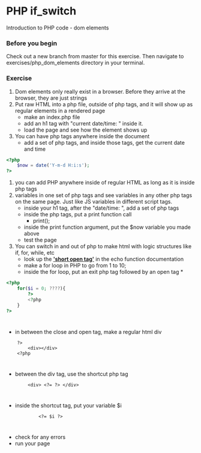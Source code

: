 # PHP if_switch

Introduction to PHP code - dom elements

### Before you begin

Check out a new branch from master for this exercise.  Then navigate to exercises/php_dom_elements directory in your terminal.

### Exercise

1. Dom elements only really exist in a browser.  Before they arrive at the browser, they are just strings
1. Put raw HTML into a php file, outside of php tags, and it will show up as regular elements in a rendered page
    * make an index.php file
    * add an h1 tag with "current date/time: " inside it.
    * load the page and see how the element shows up
1. You can have php tags anywhere inside the document
    * add a set of php tags, and inside those tags, get the current date and time
```php
<?php 
    $now = date('Y-m-d H:i:s');
?>
```
1. you can add PHP anywhere inside of regular HTML as long as it is inside php tags
1. variables in one set of php tags and see variables in any other php tags on the same page.  Just like JS variables in different script tags.
    * inside your h1 tag, after the "date/time: ", add a set of php tags
    * inside the php tags, put a print function call
        * print();
    * inside the print function argument, put the $now variable you made above
    * test the page
1. You can switch in and out of php to make html with logic structures like if, for, while, etc
    * look up the [**'short open tag'**](https://php.net/manual/en/function.echo.php) in the echo function documentation
    * make a for loop in PHP to go from 1 to 10;
    * inside the for loop, put an exit php tag followed by an open tag
        * 
```php
<?php
    for($i = 0; ????){
        ?>
        <?php
    }
?>
```
#
* in between the close and open tag, make a regular html div
```
    ?>
        <div></div>
    <?php
```
#
* between the div tag, use the shortcut php tag
```
        <div> <?= ?> </div>
```
#
* inside the shortcut tag, put your variable $i
``` 
            <?= $i ?>
```
#
*  check for any errors
*  run your page
